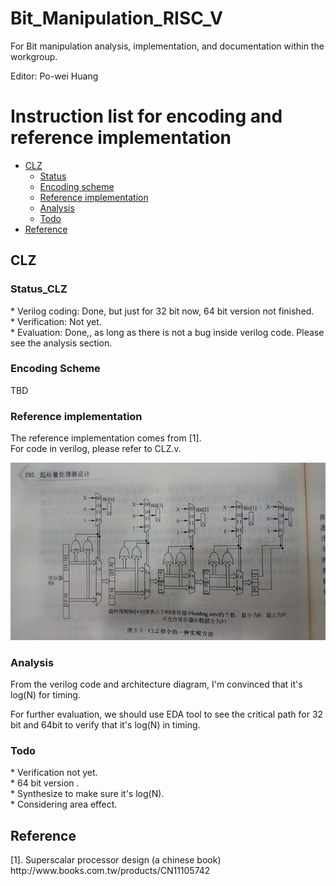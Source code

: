 # Bit_Manipulation_RISC_V  

For Bit manipulation analysis, implementation, and documentation within the workgroup.  

Editor: Po-wei Huang  

Instruction list for encoding and reference implementation
==================
*   [CLZ](#clz)
    *   [Status](#status_clz)
    *   [Encoding scheme](#encoding_clz)
    *   [Reference implementation](#ref_clz)
    *   [Analysis](#analysis_clz)
    *   [Todo](#todo_clz)
*   [Reference](#ref)
<h2 id="clz">CLZ</h2>
<h3 id="status_clz">Status_CLZ</h3>
    * Verilog coding: Done, but just for 32 bit now, 64 bit version not finished.<br/>  
    * Verification: Not yet.   <br/>
    * Evaluation: Done,, as long as there is not a bug inside verilog code. Please see the analysis section. </br>
<h3 id="encoding_clz">Encoding Scheme</h3>
TBD
<h3 id="ref_clz">Reference implementation</h3>  
The reference implementation comes from [1]. <br/>
For code in verilog, please refer to CLZ.v.  

![ref_clz](./CLZ_picture.png) 

<h3 id="analysis_clz">Analysis</h3>
From the verilog code and architecture diagram, I'm convinced that it's log(N) for timing.   

For further evaluation, we should use EDA tool to see the critical path for 32 bit and 64bit to verify that it's log(N) in timing.

<h3 id="todo_clz">Todo</h3>
    * Verification not yet.  <br/>
    * 64 bit version . <br/>
    * Synthesize to make sure it's log(N). <br/>
    * Considering area effect. <br/>

<h2 id="ref">Reference</h2>
[1]. Superscalar processor design (a chinese book) <br/>
http://www.books.com.tw/products/CN11105742


